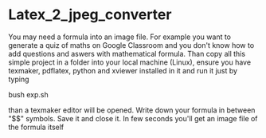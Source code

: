 # Latex_2_jpeg_converter
You may need a formula into an image file. For example you want to generate 
a quiz of maths on Google Classroom and you don't know how to add questions 
and aswers with mathematical formula.
Than copy all this simple project in a folder into your local machine (Linux), 
ensure you have texmaker, pdflatex, python and xviewer installed in it and
run it just by typing

bush exp.sh

than a texmaker editor will be opened. Write down your formula in between
"$$" symbols. Save it and close it. In few seconds you'll get an image file of the 
formula itself
